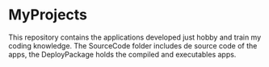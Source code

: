# MyProjects
This repository contains the applications developed just hobby and train my coding knowledge.
The SourceCode folder includes de source code of the apps, the DeployPackage holds the compiled and executables apps.

